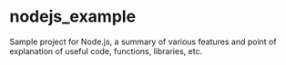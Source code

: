 # nodejs_example
Sample project for Node.js, a summary of various features and point of explanation of useful code, functions, libraries, etc.
